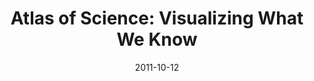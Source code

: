 ---
date: 2011-10-12
title: "Atlas of Science: Visualizing What We Know"
source: ACM Computing Reviews
sourceUrl: https://www.reviews.com/review/review_review.cfm?review_id=139498&listname=todaysissuebook
---